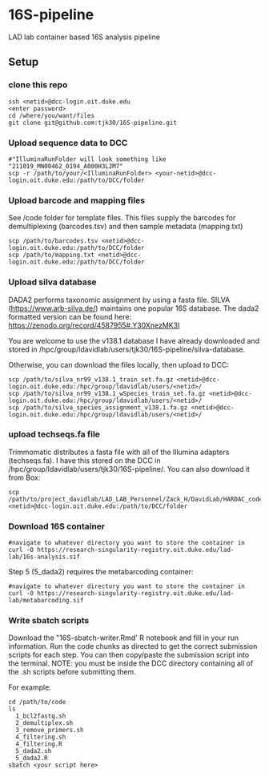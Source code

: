 # 16S-pipeline
LAD lab container based 16S analysis pipeline

## Setup

### clone this repo

```
ssh <netid>@dcc-login.oit.duke.edu
<enter password>
cd /where/you/want/files
git clone git@github.com:tjk30/16S-pipeline.git
```

### Upload sequence data to DCC
```
#"IlluminaRunFolder will look something like "211019_MN00462_0194_A000H3L2M7"
scp -r /path/to/your/<IlluminaRunFolder> <your-netid>@dcc-login.oit.duke.edu:/path/to/DCC/folder
```
### Upload barcode and mapping files
See /code folder for template files. This files supply the barcodes for demultiplexing (barcodes.tsv) and then sample metadata (mapping.txt)
```
scp /path/to/barcodes.tsv <netid>@dcc-login.oit.duke.edu:/path/to/DCC/folder
scp /path/to/mapping.txt <netid>@dcc-login.oit.duke.edu:/path/to/DCC/folder
```

### Upload silva database

DADA2 performs taxonomic assignment by using a fasta file. SILVA (https://www.arb-silva.de/) maintains one popular 16S database. The dada2 formatted version can be found here: https://zenodo.org/record/4587955#.Y30XnezMK3I

You are welcome to use the v138.1 database I have already downloaded and stored in /hpc/group/ldavidlab/users/tjk30/16S-pipeline/silva-database.

Otherwise, you can download the files locally, then upload to DCC:
```
scp /path/to/silva_nr99_v138.1_train_set.fa.gz <netid>@dcc-login.oit.duke.edu:/hpc/group/ldavidlab/users/<netid>/
scp /path/to/silva_nr99_v138.1_wSpecies_train_set.fa.gz <netid>@dcc-login.oit.duke.edu:/hpc/group/ldavidlab/users/<netid>/
scp /path/to/silva_species_assignment_v138.1.fa.gz <netid>@dcc-login.oit.duke.edu:/hpc/group/ldavidlab/users/<netid>/
```

### upload techseqs.fa file
Trimmomatic distributes a fasta file with all of the Illumina adapters (techseqs.fa). I have this stored on the DCC in /hpc/group/ldavidlab/users/tjk30/16S-pipeline/. You can also download it from Box: 
```
scp /path/to/project_davidlab/LAD_LAB_Personnel/Zack_H/DavidLab/HARDAC_code_archive/DADA2_pipeline/techseqs.fa <netid>@dcc-login.oit.duke.edu:/path/to/DCC/folder
```
### Download 16S container
```
#navigate to whatever directory you want to store the container in
curl -O https://research-singularity-registry.oit.duke.edu/lad-lab/16s-analysis.sif
```
Step 5 (5_dada2) requires the metabarcoding container:
```
#navigate to whatever directory you want to store the container in
curl -O https://research-singularity-registry.oit.duke.edu/lad-lab/metabarcoding.sif
```
### Write sbatch scripts

Download the "16S-sbatch-writer.Rmd' R notebook and fill in your run information. Run the code chunks as directed to get the correct submission scripts for each step. You can then copy/paste the submission script into the terminal. NOTE: you must be inside the DCC directory containing all of the .sh scripts before submitting them. 

For example: 
```
cd /path/to/code
ls
  1_bcl2fastq.sh
  2_demultiplex.sh
  3_remove_primers.sh
  4_filtering.sh
  4_filtering.R
  5_dada2.sh
  5_dada2.R
sbatch <your script here>
```
